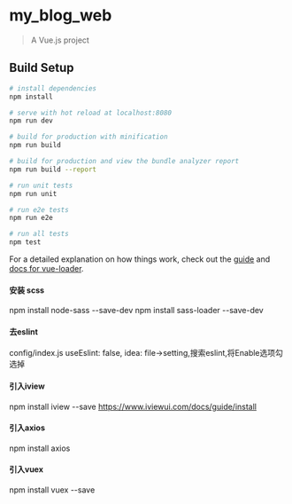 # my_blog_web

> A Vue.js project

## Build Setup

``` bash
# install dependencies
npm install

# serve with hot reload at localhost:8080
npm run dev

# build for production with minification
npm run build

# build for production and view the bundle analyzer report
npm run build --report

# run unit tests
npm run unit

# run e2e tests
npm run e2e

# run all tests
npm test
```

For a detailed explanation on how things work, check out the [guide](http://vuejs-templates.github.io/webpack/) and [docs for vue-loader](http://vuejs.github.io/vue-loader).

#### 安装 scss 
npm install node-sass --save-dev 
npm install sass-loader --save-dev

#### 去eslint
config/index.js useEslint: false,
idea: file->setting,搜索eslint,将Enable选项勾选掉

#### 引入iview
npm install iview --save
https://www.iviewui.com/docs/guide/install


#### 引入axios
npm install axios

#### 引入vuex
npm install vuex --save
